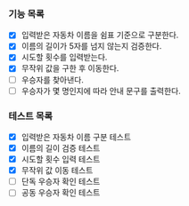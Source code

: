 ### 기능 목록
- [x] 입력받은 자동차 이름을 쉼표 기준으로 구분한다.
- [x] 이름의 길이가 5자를 넘지 않는지 검증한다.
- [x] 시도할 횟수를 입력받는다.
- [x] 무작위 값을 구한 후 이동한다.
- [ ] 우승자를 찾아낸다.
- [ ] 우승자가 몇 명인지에 따라 안내 문구를 출력한다.

### 테스트 목록
- [x] 입력받은 자동차 이름 구분 테스트
- [x] 이름의 길이 검증 테스트
- [x] 시도할 횟수 입력 테스트
- [x] 무작위 값 이동 테스트
- [ ] 단독 우승자 확인 테스트
- [ ] 공동 우승자 확인 테스트